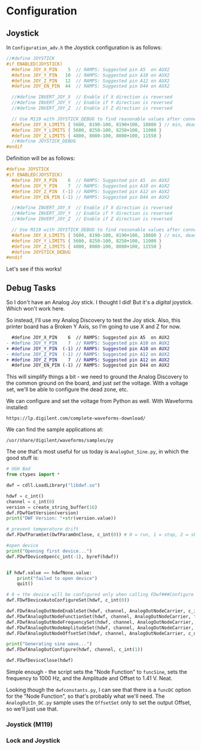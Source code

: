 # Configuration

## Joystick

In `Configuration_adv.h` the Joystick configuration is as follows:

``` cpp
//#define JOYSTICK
#if ENABLED(JOYSTICK)
  #define JOY_X_PIN    5  // RAMPS: Suggested pin A5  on AUX2
  #define JOY_Y_PIN   10  // RAMPS: Suggested pin A10 on AUX2
  #define JOY_Z_PIN   12  // RAMPS: Suggested pin A12 on AUX2
  #define JOY_EN_PIN  44  // RAMPS: Suggested pin D44 on AUX2

  //#define INVERT_JOY_X  // Enable if X direction is reversed
  //#define INVERT_JOY_Y  // Enable if Y direction is reversed
  //#define INVERT_JOY_Z  // Enable if Z direction is reversed

  // Use M119 with JOYSTICK_DEBUG to find reasonable values after connecting:
  #define JOY_X_LIMITS { 5600, 8190-100, 8190+100, 10800 } // min, deadzone start, deadzone end, max
  #define JOY_Y_LIMITS { 5600, 8250-100, 8250+100, 11000 }
  #define JOY_Z_LIMITS { 4800, 8080-100, 8080+100, 11550 }
  //#define JOYSTICK_DEBUG
#endif
```

Definition will be as follows:

``` cpp
#define JOYSTICK
#if ENABLED(JOYSTICK)
  #define JOY_X_PIN    6  // RAMPS: Suggested pin A5  on AUX2
  #define JOY_Y_PIN    7  // RAMPS: Suggested pin A10 on AUX2
  #define JOY_Z_PIN  (-1) // RAMPS: Suggested pin A12 on AUX2
  #define JOY_EN_PIN (-1) // RAMPS: Suggested pin D44 on AUX2

  //#define INVERT_JOY_X  // Enable if X direction is reversed
  //#define INVERT_JOY_Y  // Enable if Y direction is reversed
  //#define INVERT_JOY_Z  // Enable if Z direction is reversed

  // Use M119 with JOYSTICK_DEBUG to find reasonable values after connecting:
  #define JOY_X_LIMITS { 5600, 8190-100, 8190+100, 10800 } // min, deadzone start, deadzone end, max
  #define JOY_Y_LIMITS { 5600, 8250-100, 8250+100, 11000 }
  #define JOY_Z_LIMITS { 4800, 8080-100, 8080+100, 11550 }
  #define JOYSTICK_DEBUG
#endif
```

Let's see if this works!

## Debug Tasks

So I don't have an Analog Joy stick. I thought I did! But it's a _digital_
joystick. Which won't work here. 

So instead, I'll use my Analog Discovery to test the Joy stick. Also, this
printer board has a Broken Y Axis, so I'm going to use X and Z for now.

``` patch
  #define JOY_X_PIN    6  // RAMPS: Suggested pin A5  on AUX2
- #define JOY_Y_PIN    7  // RAMPS: Suggested pin A10 on AUX2
+ #define JOY_Y_PIN  (-1) // RAMPS: Suggested pin A10 on AUX2
- #define JOY_Z_PIN  (-1) // RAMPS: Suggested pin A12 on AUX2
+ #define JOY_Z_PIN    7  // RAMPS: Suggested pin A12 on AUX2
  #define JOY_EN_PIN (-1) // RAMPS: Suggested pin D44 on AUX2
```

This will simplify things a bit - we need to ground the Analog Discovery to the
common ground on the board, and just _set_ the voltage. With a voltage set,
we'll be able to configure the dead zone, etc.

We can configure and set the voltage from Python as well. With Waveforms
installed:

    https://lp.digilent.com/complete-waveforms-download/

We can find the sample applications at:

    /usr/share/digilent/waveforms/samples/py

The one that's most useful for us today is `AnalogOut_Sine.py`, in which the
good stuff is:

``` python
# UGH Bad
from ctypes import *

dwf = cdll.LoadLibrary("libdwf.so")

hdwf = c_int()
channel = c_int(0)
version = create_string_buffer(16)
dwf.FDwfGetVersion(version)
print("DWF Version: "+str(version.value))

# prevent temperature drift
dwf.FDwfParamSet(DwfParamOnClose, c_int(0)) # 0 = run, 1 = stop, 2 = shutdown

#open device
print("Opening first device...")
dwf.FDwfDeviceOpen(c_int(-1), byref(hdwf))


if hdwf.value == hdwfNone.value:
    print("failed to open device")
    quit()

# 0 = the device will be configured only when calling FDwf###Configure
dwf.FDwfDeviceAutoConfigureSet(hdwf, c_int(0))

dwf.FDwfAnalogOutNodeEnableSet(hdwf, channel, AnalogOutNodeCarrier, c_int(1))
dwf.FDwfAnalogOutNodeFunctionSet(hdwf, channel, AnalogOutNodeCarrier, funcSine)
dwf.FDwfAnalogOutNodeFrequencySet(hdwf, channel, AnalogOutNodeCarrier, c_double(1000))
dwf.FDwfAnalogOutNodeAmplitudeSet(hdwf, channel, AnalogOutNodeCarrier, c_double(1.41))
dwf.FDwfAnalogOutNodeOffsetSet(hdwf, channel, AnalogOutNodeCarrier, c_double(1.41))

print("Generating sine wave...")
dwf.FDwfAnalogOutConfigure(hdwf, channel, c_int(1))

dwf.FDwfDeviceClose(hdwf)
```

Simple enough - the script sets the "Node Function" to `funcSine`, sets the
frequency to 1000 Hz, and the Amplitude and Offset to 1.41 V. Neat.

Looking though the `dwfconstants.py`, I can see that there is a `funcDC` option
for the "Node Function", so that's probably what we'll need. The
`AnalogOutIn_DC.py` sample uses the `OffsetSet` only to set the output Offset,
so we'll just use that.



### Joystick (M119)

### Lock and Joystick

